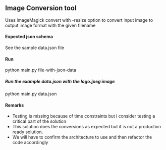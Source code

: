 ## Image Conversion tool
Uses ImageMagick convert with -resize option to convert input image to output image format with the given filename

#### Expected json schema
See the sample data.json file

#### Run
python main.py file-with-json-data

##### Run the example data.json with the logo.jpeg image
python main.py data.json

#### Remarks
- Testing is missing because of time constraints but i consider testing a critical part of the solution
- This solution does the conversions as expected but it is not a production ready solution.
- We will have to confirm the architecture to use and then refactor the code accordingly




